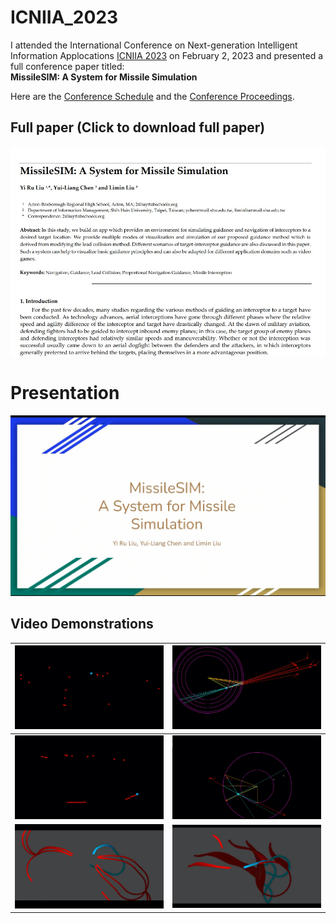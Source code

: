# ICNIIA_2023

I attended the International Conference on Next-generation Intelligent Information Applocations [ICNIIA 2023](https://sites.google.com/mail.shu.edu.tw/shu-im-2023/%E9%A6%96%E9%A0%81?authuser=0) on February 2, 2023 and presented a full conference paper titled:  
**MissileSIM: A System for Missile Simulation**

Here are the [Conference Schedule](https://drive.google.com/file/d/1aUVv7goLzrCyancm6GE-RPX--ToFqC4s/view) and the [Conference Proceedings](https://sites.google.com/mail.shu.edu.tw/shu-im-2023/%E8%AB%96%E6%96%87%E9%9B%86).

## Full paper (Click to download full paper)
<a href="supp/MisSIM.pdf" class="image fit"><img src="supp/YLiu.jpg" alt=""></a>

# Presentation

[![Watch the video](supp/ICNIIA_2023_present.jpg)](https://youtu.be/dBbuJg9fxYI)

## Video Demonstrations

|[![Watch the video](supp/Burst01.jpg)](https://youtu.be/3wWiltxD8Tc)| [![Watch the video](supp/BurstCircle01.jpg)](https://youtu.be/pYxVjIowwP0)|
|-|-|
|[![Watch the video](supp/Direct01.jpg)](https://youtu.be/MYYXNTzoVZc)| [![Watch the video](supp/DirectCircle01.jpg)](https://youtu.be/r1oDdbGk6hc)|
|[![Watch the video](supp/FadeBurst01.jpg)](https://youtu.be/j9NPkt66FSM)| [![Watch the video](supp/FadeDirect01.jpg)](https://youtu.be/Nc_DmmQtxvg)|

